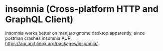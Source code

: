 # insomnia (Cross-platform HTTP and GraphQL Client)

insomnia works better on manjaro gnome desktop apparently, since postman crashes
insomnia AUR:
https://aur.archlinux.org/packages/insomnia/
